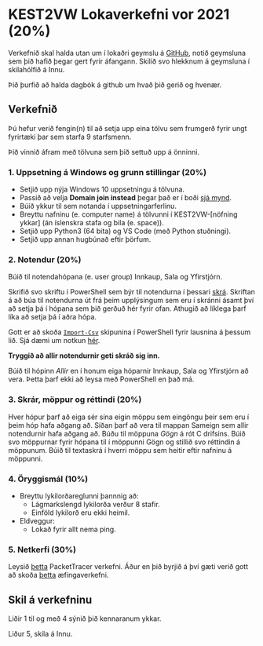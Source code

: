 # KEST2VW Lokaverkefni vor 2021 (20%)
Verkefnið skal halda utan um í lokaðri geymslu á [GitHub](https://github.com), notið geymsluna sem þið hafið þegar gert fyrir áfangann. Skilið svo hlekknum á geymsluna í skilahólfið á Innu.

Þið þurfið að halda dagbók á github um hvað þið gerið og hvenær.

## Verkefnið
Þú hefur verið fengin(n) til að setja upp eina tölvu sem frumgerð fyrir ungt fyrirtæki þar sem starfa 9 starfsmenn. 

Þið vinnið áfram með tölvuna sem þið settuð upp á önninni.

### 1. Uppsetning á Windows og grunn stillingar (20%)
- Setjið upp nýja Windows 10 uppsetningu á tölvuna.
- Passið að velja **Domain join instead** þegar það er í boði [sjá mynd](../Myndir/MicrosoftSignIn.png).
- Búið ykkur til sem notanda í uppsetningarferlinu.
- Breyttu nafninu (e. computer name) á tölvunni í KEST2VW-[nöfning ykkar] (án íslenskra stafa og bila (e. space)).
- Setjið upp Python3 (64 bita) og VS Code (með Python stuðningi).
- Setjið upp annan hugbúnað eftir þörfum.

### 2. Notendur (20%)

Búið til notendahópana (e. user group) Innkaup, Sala og Yfirstjórn.

Skrifið svo skriftu í PowerShell sem býr til notendurna í þessari [skrá](https://raw.githubusercontent.com/gestskoli/KEST2VW/master/Annad/notendur.csv). Skriftan á að búa til notendurna út frá þeim upplýsingum sem eru í skránni ásamt því að setja þá í hópana sem þið gerðuð hér fyrir ofan. Athugið að líklega þarf líka að setja þá í aðra hópa.

Gott er að skoða [`Import-Csv`](https://docs.microsoft.com/en-us/powershell/module/microsoft.powershell.utility/import-csv?view=powershell-7) skipunina í PowerShell fyrir lausnina á þessum lið. Sjá dæmi um notkun [hér](https://github.com/gestskoli/KEST2VW/blob/master/PowerShell/UmPowerShell.md#lesa-úr-csv-skrá).

**Tryggið að allir notendurnir geti skráð sig inn.**

Búið til hópinn *Allir* en í honum eiga hóparnir Innkaup, Sala og Yfirstjórn að vera. Þetta þarf ekki að leysa með PowerShell en það má.

### 3. Skrár, möppur og réttindi (20%)
Hver hópur þarf að eiga sér sína eigin möppu sem eingöngu þeir sem eru í þeim hóp hafa aðgang að. Síðan þarf að vera til mappan Sameign sem allir notendurnir hafa aðgang að. Búðu til möppuna *Gögn* á rót C drifsins. Búið svo möppurnar fyrir hópana til í möppunni Gögn og stillið svo réttindin á möppunum. Búið til textaskrá í hverri möppu sem heitir eftir nafninu á möppunni.

### 4. Öryggismál (10%)
  - Breyttu lykilorðareglunni þannnig að:
    - Lágmarkslengd lykilorða verður 8 stafir.
    - Einföld lykilorð eru ekki heimil.
  - Eldveggur: 
    - Lokað fyrir allt nema ping.

### 5. Netkerfi (30%)

Leysið [þetta](../Annad/Lokaverkefni_V20.pka) PacketTracer verkefni. Áður en þið byrjið á því gæti verið gott að skoða [þetta](../Annad/10.2.1.7%20Packet%20Tracer%20-%20Web%20and%20Email.pka) æfingaverkefni. 

## Skil á verkefninu

Liðir 1 til og með 4 sýnið þið kennaranum ykkar.

Liður 5, skila á Innu.
